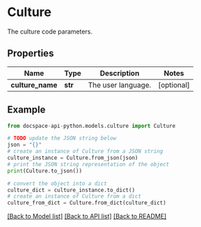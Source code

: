 # Culture
The culture code parameters.

## Properties

Name | Type | Description | Notes
------------ | ------------- | ------------- | -------------
**culture_name** | **str** | The user language. | [optional] 

## Example

```python
from docspace-api-python.models.culture import Culture

# TODO update the JSON string below
json = "{}"
# create an instance of Culture from a JSON string
culture_instance = Culture.from_json(json)
# print the JSON string representation of the object
print(Culture.to_json())

# convert the object into a dict
culture_dict = culture_instance.to_dict()
# create an instance of Culture from a dict
culture_from_dict = Culture.from_dict(culture_dict)
```
[[Back to Model list]](../README.md#documentation-for-models) [[Back to API list]](../README.md#documentation-for-api-endpoints) [[Back to README]](../README.md)



